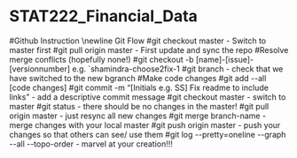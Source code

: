 # STAT222_Financial_Data
#Github Instruction 
\newline
Git Flow
#git checkout master - Switch to master first
#git pull origin master - First update and sync the repo
#Resolve merge conflicts (hopefully none!)
#git checkout -b [name]-[issue]-[versionnumber] e.g. `shamindra-choose2fix-1
#git branch - check that we have switched to the new bgranch
#Make code changes
#git add --all [code changes]
#git commit -m “[Initials e.g. SS] Fix readme to include links” - add a descriptive commit message
#git checkout master - switch to master
#git status - there should be no changes in the master!
#git pull origin master - just resync all new changes 
#git merge branch-name - merge changes with your local master
#git push origin master - push your changes so that others can see/ use them
#git log --pretty=oneline --graph --all --topo-order - marvel at your creation!!!
